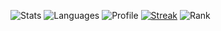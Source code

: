 ![Stats](http://github-profile-summary-cards.vercel.app/api/cards/stats?username=jessepincay&theme=tokyonight)
![Languages](http://github-profile-summary-cards.vercel.app/api/cards/most-commit-language?username=jessepincay&theme=tokyonight)
![Profile](http://github-profile-summary-cards.vercel.app/api/cards/profile-details?username=jessepincay&theme=tokyonight)
[![Streak](https://streak-stats.demolab.com?user=jessepincay&theme=tokyonight&hide_border=true&border_radius=6&date_format=j%20M%5B%20Y%5D&card_width=700)](https://git.io/streak-stats)
![Rank](https://github-readme-stats.vercel.app/api/?username=jessepincay&include_all_commits=true&show_icons=true&theme=tokyonight&hide_border=true&border_radius=6&custom_title=Rank&card_width=467&rank_icon=default)
